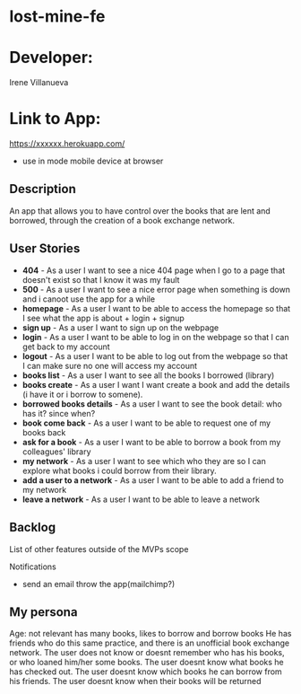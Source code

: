# lost-mine-fe
# Developer: 
Irene Villanueva
# Link to App: 
https://xxxxxx.herokuapp.com/

* use in mode mobile device at browser


## Description
An app that allows you to have control over the books that are lent and borrowed, through the creation of a book exchange network. 

## User Stories
- **404** - As a user I want to see a nice 404 page when I go to a page that doesn't exist so that I know it was my fault 
- **500** - As a user I want to see a nice error page when something is down and i canoot use the app for a while
- **homepage** - As a user I want to be able to access the homepage so that I see what the app is about + login + signup
- **sign up** - As a user I want to sign up on the webpage 
- **login** - As a user I want to be able to log in on the webpage so that I can get back to my account
- **logout** - As a user I want to be able to log out from the webpage so that I can make sure no one will access my account
- **books list** - As a user I want to see all the books I borrowed (library)
- **books create** - As a user I want I want create a book and add the details (i have it or i borrow to somene).
- **borrowed books details** - As a user I want to see the book detail: who has it? since when?
- **book come back** - As a user I want to be able to request one of my books back
- **ask for a book** - As a user I want to be able to borrow a book from my colleagues' library
- **my network** - As a user I want to see which who they are so I can explore what books i could borrow from their library.
- **add a user to a network** - As a user I want to be able to add a friend to my network
- **leave a network** - As a user I want to be able to leave a network
  

## Backlog

List of other features outside of the MVPs scope

Notifications
- send an email throw the app(mailchimp?)

## My persona
Age: not relevant
has many books, likes to borrow and borrow books He has friends who do 
this same practice, and there is an  unofficial book exchange network.
The user does not know or doesnt remember who has his books, or who 
loaned him/her some books.
The user doesnt know what  books he has checked out. 
The user doesnt know which books he can borrow from his friends.
The user doesnt know when their books will be returned

